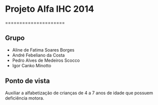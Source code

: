 # Projeto Alfa IHC 2014
=====================

## Grupo
* Aline de Fatima Soares Borges
* André Febeliano da Costa
* Pedro Alves de Medeiros Scocco
* Igor Canko Minotto

## Ponto de vista
Auxiliar a alfabetização de crianças de 4 a 7 anos de idade que possuem deficiência motora.